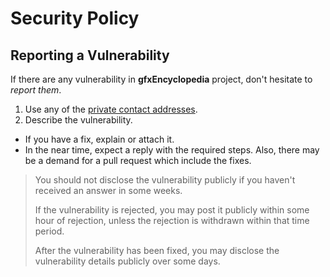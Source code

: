# Security Policy

## Reporting a Vulnerability

If there are any vulnerability in **gfxEncyclopedia** project, don't hesitate to _report them_.

1. Use any of the [private contact addresses](https://github.com/theNewbieClub-MAL/gfxEncyclopedia#contact).
2. Describe the vulnerability.

* If you have a fix, explain or attach it.
* In the near time, expect a reply with the required steps. Also, there may be a demand for a pull
  request which include the fixes.

> You should not disclose the vulnerability publicly if you haven't received an answer in some
> weeks.
>
> If the vulnerability is rejected, you may post it publicly within some hour of rejection, unless
> the rejection is withdrawn within that time period.
>
> After the vulnerability has been fixed, you may disclose the vulnerability details publicly over
> some days.

<!-- This document was generated by https://github.com/dec0dOS/amazing-github-template -->